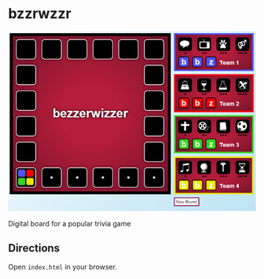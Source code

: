 bzzrwzzr
========

![Gameboard screenshot](screenshot.png)

Digital board for a popular trivia game

## Directions

Open `index.html` in your browser.
